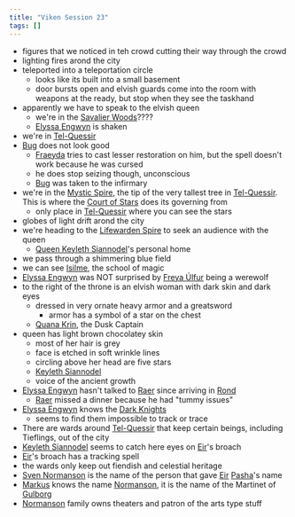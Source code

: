 ```yaml
---
title: "Viken Session 23"
tags: []
---
```


- figures that we noticed in teh crowd cutting their way through the crowd
- lighting fires arond the city
- teleported into a teleportation circle
    - looks like its built into a small basement
    - door bursts open and elvish guards come into the room with weapons at the ready, but stop when they see the taskhand
- apparently we have to speak to the elvish queen
    - we're in the [Savalier Woods](posts/Places/Savalier%20Woods.md)???? 
    - [Elyssa Engwyn](posts/NPCs/Elyssa%20Engwyn.md) is shaken
- we're in [Tel-Quessir](posts/Places/Tel-Quessir.md)
- [Bug](posts/PCs/Bug.md) does not look good
    - [Fraeyda](posts/PCs/Fraeyda.md) tries to cast lesser restoration on him, but the spell doesn't work because he was cursed
    - he does stop seizing though, unconscious
    - [Bug](posts/PCs/Bug.md) was taken to the infirmary 
- we're in the [Mystic Spire](posts/Places/Mystic%20Spire.md), the tip of the very tallest tree in [Tel-Quessir](posts/Places/Tel-Quessir.md). This is where the [Court of Stars](posts/Organizations/Court%20of%20Stars.md) does its governing from
    - only place in [Tel-Quessir](posts/Places/Tel-Quessir.md) where you can see the stars
- globes of light drift arond the city
- we're heading to the [Lifewarden Spire](posts/Places/Lifewarden%20Spire.md) to seek an audience with the queen
    - [Queen Keyleth Siannodel](posts/NPCs/Keyleth%20Siannodel.md)'s personal home
- we pass through a shimmering blue field
- we can see [Isilme](posts/Places/Isilme.md), the school of magic
- [Elyssa Engwyn](posts/NPCs/Elyssa%20Engwyn.md) was NOT surprised by [Freya Úlfur](posts/NPCs/Freya%20%C3%9Alfur.md) being a werewolf
- to the right of the throne is an elvish woman with dark skin and dark eyes
    - dressed in very ornate heavy armor and a greatsword
        - armor has a symbol of a star on the chest
    - [Quana Krin](posts/NPCs/Quana%20Krin.md), the Dusk Captain
- queen has light brown chocolatey skin
    - most of her hair is grey
    - face is etched in soft wrinkle lines
    - circling above her head are five stars
    - [Keyleth Siannodel](posts/NPCs/Keyleth%20Siannodel.md)
    - voice of the ancient growth
- [Elyssa Engwyn](posts/NPCs/Elyssa%20Engwyn.md) hasn't talked to [Raer](posts/NPCs/Raer.md) since arriving in [Rond](posts/Places/Rond.md)
    - [Raer](posts/NPCs/Raer.md) missed a dinner because he had "tummy issues"
- [Elyssa Engwyn](posts/NPCs/Elyssa%20Engwyn.md) knows the [Dark Knights](posts/Organizations/Dark%20Knights.md) 
    - seems to find them impossible to track or trace
- There are wards around [Tel-Quessir](posts/Places/Tel-Quessir.md) that keep certain beings, including Tieflings, out of the city
- [Keyleth Siannodel](posts/NPCs/Keyleth%20Siannodel.md) seems to catch here eyes on [Eir](posts/PCs/Eir.md)'s broach
- [Eir](posts/PCs/Eir.md)'s broach has a tracking spell 
- the wards only keep out fiendish and celestial heritage
- [Sven Normanson](posts/NPCs/Sven%20Normanson.md) is the name of the person that gave [Eir](posts/PCs/Eir.md) [Pasha](posts/NPCs/Pasha.md)'s name 
- [Markus](posts/PCs/Markus.md) knows the name [Normanson](Normanson), it is the name of the Martinet of [Gulborg](Gulborg)
- [Normanson](Normanson) family owns theaters and patron of the arts type stuff

